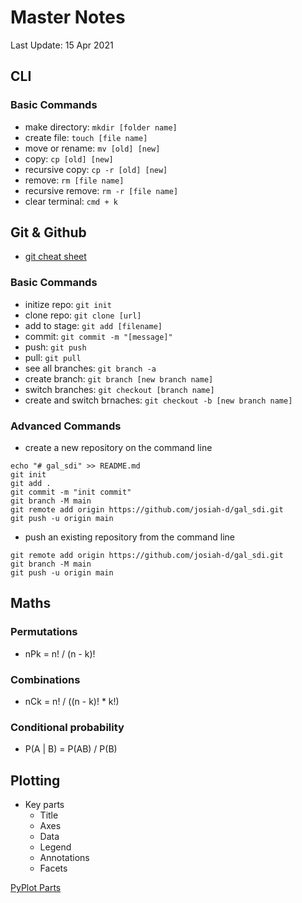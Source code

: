 # Master Notes

Last Update: 15 Apr 2021

## CLI

### Basic Commands

* make directory: `mkdir [folder name]`
* create file: `touch [file name]`
* move or rename: `mv [old] [new]`
* copy: `cp [old] [new]`
* recursive copy: `cp -r [old] [new]`
* remove: `rm [file name]`
* recursive remove: `rm -r [file name]`
* clear terminal: `cmd + k`

## Git & Github

* [git cheat sheet](https://education.github.com/git-cheat-sheet-education.pdf)

### Basic Commands

* initize repo: `git init`
* clone repo: `git clone [url]`
* add to stage: `git add [filename]`
* commit: `git commit -m "[message]"`
* push: `git push`
* pull: `git pull`
* see all branches: `git branch -a`
* create branch: `git branch [new branch name]`
* switch branches: `git checkout [branch name]`
* create and switch brnaches: `git checkout -b [new branch name]`

### Advanced Commands

* create a new repository on the command line

```
echo "# gal_sdi" >> README.md
git init
git add .
git commit -m "init commit"
git branch -M main
git remote add origin https://github.com/josiah-d/gal_sdi.git
git push -u origin main
```

* push an existing repository from the command line

```
git remote add origin https://github.com/josiah-d/gal_sdi.git
git branch -M main
git push -u origin main
```

## Maths

### Permutations

* nPk = n! / (n - k)!

### Combinations

* nCk = n! / ((n - k)!  * k!)

### Conditional probability

* P(A | B) = P(AB) / P(B)

## Plotting

* Key parts
    * Title
    * Axes
    * Data
    * Legend
    * Annotations
    * Facets

[PyPlot Parts](https://s3.us-west-2.amazonaws.com/forge-production.galvanize.com/content/cdbb5b1b140a97b8ea83e687457cab1a.png)